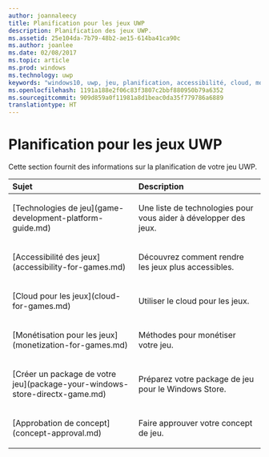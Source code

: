 ```yaml
---
author: joannaleecy
title: Planification pour les jeux UWP
description: Planification des jeux UWP.
ms.assetid: 25e104da-7b79-48b2-ae15-614ba41ca90c
ms.author: joanlee
ms.date: 02/08/2017
ms.topic: article
ms.prod: windows
ms.technology: uwp
keywords: "windows10, uwp, jeu, planification, accessibilité, cloud, monétiser, package, technologie, concept, approbation"
ms.openlocfilehash: 1191a188e2f06c83f3807c2bbf880950b79a6352
ms.sourcegitcommit: 909d859a0f11981a8d1beac0da35f779786a6889
translationtype: HT
---
```

# <a name="planning-for-uwp-games"></a>Planification pour les jeux UWP

Cette section fournit des informations sur la planification de votre jeu UWP.

<table>
<colgroup>
<col width="50%" />
<col width="50%" />
</colgroup>
<thead>
<tr class="header">
<th align="left">Sujet</th>
<th align="left">Description</th>
</tr>
</thead>
<tbody>
<tr class="odd">
<td align="left"><p>[Technologies de jeu](game-development-platform-guide.md)</p></td>
<td align="left"><p>Une liste de technologies pour vous aider à développer des jeux.</p></td>
</tr>
<tr class="even">
<td align="left"><p>[Accessibilité des jeux](accessibility-for-games.md)</p></td>
<td align="left"><p>Découvrez comment rendre les jeux plus accessibles.</p></td>
</tr>
<tr class="odd">
<td align="left"><p>[Cloud pour les jeux](cloud-for-games.md)</p></td>
<td align="left"><p>Utiliser le cloud pour les jeux.</p></td>
</tr>
<tr class="even">
<td align="left"><p>[Monétisation pour les jeux](monetization-for-games.md)</p></td>
<td align="left"><p>Méthodes pour monétiser votre jeu.</p></td>
</tr>
<tr class="odd">
<td align="left"><p>[Créer un package de votre jeu](package-your-windows-store-directx-game.md)</p></td>
<td align="left"><p>Préparez votre package de jeu pour le Windows Store.</p></td>
</tr>
<tr class="even">
<td align="left"><p>[Approbation de concept](concept-approval.md)</p></td>
<td align="left"><p>Faire approuver votre concept de jeu.</p></td>
</tr>
</tbody>
</table>
 

 

 




